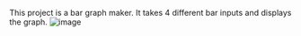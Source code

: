 This project is a bar graph maker. It takes 4 different bar inputs and displays the graph.
![image](https://github.com/user-attachments/assets/dc96b257-bdcf-4c5c-a8f7-ff36adf06579)

